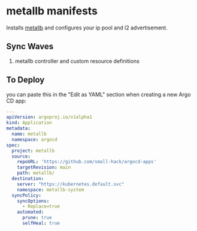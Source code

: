 # metallb manifests
Installs [metallb](https://github.com/metallb/metallb/) and configures your ip pool and l2 advertisement.

## Sync Waves
1. metallb controller and custom resource definitions

## To Deploy
you can paste this in the "Edit as YAML" section when creating a new Argo CD app:

```yaml
---
apiVersion: argoproj.io/v1alpha1
kind: Application
metadata:
  name: metallb
  namespace: argocd
spec:
  project: metallb
  source:
    repoURL: 'https://github.com/small-hack/argocd-apps'
    targetRevision: main
    path: metallb/
  destination:
    server: "https://kubernetes.default.svc"
    namespace: metallb-system
  syncPolicy:
    syncOptions:
      - Replace=true
    automated:
      prune: true
      selfHeal: true
```
